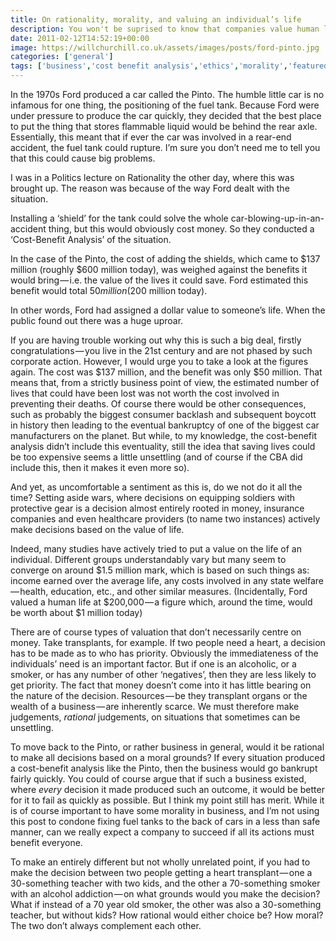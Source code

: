 ```yaml
---
title: On rationality, morality, and valuing an individual’s life
description: You won't be suprised to know that companies value human life all the time. But should they? What is the rationality behind this?
date: 2011-02-12T14:52:19+00:00
image: https://willchurchill.co.uk/assets/images/posts/ford-pinto.jpg
categories: ['general']
tags: ['business','cost benefit analysis','ethics','morality','featured']
---
```

In the 1970s Ford produced a car called the Pinto. The humble little car is no infamous for one thing, the positioning of the fuel tank. Because Ford were under pressure to produce the car quickly, they decided that the best place to put the thing that stores flammable liquid would be behind the rear axle. Essentially, this meant that if ever the car was involved in a rear-end accident, the fuel tank could rupture. I’m sure you don’t need me to tell you that this could cause big problems.

I was in a Politics lecture on Rationality the other day, where this was brought up. The reason was because of the way Ford dealt with the situation.

Installing a ‘shield’ for the tank could solve the whole car-blowing-up-in-an-accident thing, but this would obviously cost money. So they conducted a ‘Cost-Benefit Analysis’ of the situation.

In the case of the Pinto, the cost of adding the shields, which came to $137 million (roughly $600 million today), was weighed against the benefits it would bring — i.e. the value of the lives it could save. Ford estimated this benefit would total $50 million ($200 million today).

In other words, Ford had assigned a dollar value to someone’s life. When the public found out there was a huge uproar.

If you are having trouble working out why this is such a big deal, firstly congratulations — you live in the 21st century and are not phased by such corporate action. However, I would urge you to take a look at the figures again. The cost was $137 million, and the benefit was only $50 million. That means that, from a strictly business point of view, the estimated number of lives that could have been lost was not worth the cost involved in preventing their deaths. Of course there would be other consequences, such as probably the biggest consumer backlash and subsequent boycott in history then leading to the eventual bankruptcy of one of the biggest car manufacturers on the planet. But while, to my knowledge, the cost-benefit analysis didn’t include this eventuality, still the idea that saving lives could be too expensive seems a little unsettling (and of course if the CBA did include this, then it makes it even more so).

And yet, as uncomfortable a sentiment as this is, do we not do it all the time? Setting aside wars, where decisions on equipping soldiers with protective gear is a decision almost entirely rooted in money, insurance companies and even healthcare providers (to name two instances) actively make decisions based on the value of life.

Indeed, many studies have actively tried to put a value on the life of an individual. Different groups understandably vary but many seem to converge on around $1.5 million mark, which is based on such things as: income earned over the average life, any costs involved in any state welfare — health, education, etc., and other similar measures. (Incidentally, Ford valued a human life at $200,000 — a figure which, around the time, would be worth about $1 million today)

There are of course types of valuation that don’t necessarily centre on money. Take transplants, for example. If two people need a heart, a decision has to be made as to who has priority. Obviously the immediateness of the individuals’ need is an important factor. But if one is an alcoholic, or a smoker, or has any number of other ‘negatives’, then they are less likely to get priority. The fact that money doesn’t come into it has little bearing on the nature of the decision. Resources — be they transplant organs or the wealth of a business — are inherently scarce. We must therefore make judgements, _rational_ judgements, on situations that sometimes can be unsettling.

To move back to the Pinto, or rather business in general, would it be rational to make all decisions based on a moral grounds? If every situation produced a cost-benefit analysis like the Pinto, then the business would go bankrupt fairly quickly. You could of course argue that if such a business existed, where _every_ decision it made produced such an outcome, it would be better for it to fail as quickly as possible. But I think my point still has merit. While it is of course important to have some morality in business, and I’m not using this post to condone fixing fuel tanks to the back of cars in a less than safe manner, can we really expect a company to succeed if all its actions must benefit everyone.

To make an entirely different but not wholly unrelated point, if you had to make the decision between two people getting a heart transplant — one a 30-something teacher with two kids, and the other a 70-something smoker with an alcohol addiction — on what grounds would you make the decision? What if instead of a 70 year old smoker, the other was also a 30-something teacher, but without kids? How rational would either choice be? How moral? The two don’t always complement each other.